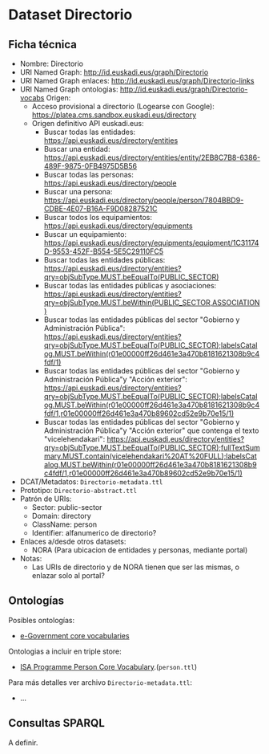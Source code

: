 # Dataset Directorio

## Ficha técnica

* Nombre: Directorio
* URI Named Graph: http://id.euskadi.eus/graph/Directorio
* URI Named Graph enlaces: http://id.euskadi.eus/graph/Directorio-links
* URI Named Graph ontologias: http://id.euskadi.eus/graph/Directorio-vocabs
 Origen:
  * Acceso provisional a directorio (Logearse con Google): https://platea.cms.sandbox.euskadi.eus/directory
  * Origen definitivo API euskadi.eus:
    * Buscar todas las entidades: https://api.euskadi.eus/directory/entities
    * Buscar una entidad: https://api.euskadi.eus/directory/entities/entity/2EB8C7B8-6386-489F-9875-0FB4975D5B56
    * Buscar todas las personas: https://api.euskadi.eus/directory/people
    * Buscar una persona: https://api.euskadi.eus/directory/people/person/7804BBD9-CDBE-4E07-B16A-F9D08287521C
    * Buscar todos los equipamientos: https://api.euskadi.eus/directory/equipments
    * Buscar un equipamiento: https://api.euskadi.eus/directory/equipments/equipment/1C31174D-9553-452F-B554-5E5C29110FC5
    * Buscar todas las entidades públicas: https://api.euskadi.eus/directory/entities?qry=objSubType.MUST.beEqualTo(PUBLIC_SECTOR)
    * Buscar todas las entidades públicas y asociaciones: https://api.euskadi.eus/directory/entities?qry=objSubType.MUST.beWithin(PUBLIC_SECTOR,ASSOCIATION)
    * Buscar todas las entidades públicas del sector "Gobierno y Administración Pública": https://api.euskadi.eus/directory/entities?qry=objSubType.MUST.beEqualTo(PUBLIC_SECTOR);labelsCatalog.MUST.beWithin(r01e00000ff26d461e3a470b8181621308b9c4fdf/1)
    * Buscar todas las entidades públicas del sector "Gobierno y Administración Pública"y "Acción exterior": https://api.euskadi.eus/directory/entities?qry=objSubType.MUST.beEqualTo(PUBLIC_SECTOR);labelsCatalog.MUST.beWithin(r01e00000ff26d461e3a470b8181621308b9c4fdf/1,r01e00000ff26d461e3a470b89602cd52e9b70e15/1)
    * Buscar todas las entidades públicas del sector "Gobierno y Administración Pública"y "Acción exterior" que contenga el texto "vicelehendakari": https://api.euskadi.eus/directory/entities?qry=objSubType.MUST.beEqualTo(PUBLIC_SECTOR);fullTextSummary.MUST.contain(vicelehendakari%20AT%20FULL);labelsCatalog.MUST.beWithin(r01e00000ff26d461e3a470b8181621308b9c4fdf/1,r01e00000ff26d461e3a470b89602cd52e9b70e15/1)
* DCAT/Metadatos: `Directorio-metadata.ttl`
* Prototipo: `Directorio-abstract.ttl`
* Patrón de URIs:
  * Sector: public-sector
  * Domain: directory
  * ClassName: person
  * Identifier: alfanumerico de directorio?
* Enlaces a/desde otros datasets:
  * NORA (Para ubicacion de entidades y personas, mediante portal)
* Notas:
  * Las URIs de directorio y de NORA tienen que ser las mismas, o enlazar solo al portal?

## Ontologías

Posibles ontologías:

* [e-Government core vocabularies](https://joinup.ec.europa.eu/collection/semantic-interoperability-community-semic/solution/e-government-core-vocabularies/release/201)

Ontologias a incluir en triple store:

* [ISA Programme Person Core Vocabulary](http://www.w3.org/ns/person).(`person.ttl`)

Para más detalles ver archivo `Directorio-metadata.ttl`:

* ...

## Consultas SPARQL

A definir.